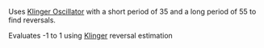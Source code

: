 Uses [Klinger Oscillator](https://www.investopedia.com/terms/k/klingeroscillator.asp) with a short period of 35 and a long period of 55 to find reversals.

Evaluates -1 to 1 using [Klinger](https://www.investopedia.com/terms/k/klingeroscillator.asp) reversal estimation